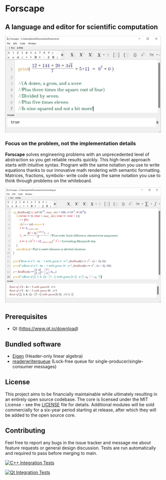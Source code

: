 # Forscape
## A language and editor for scientific computation

![alt text](limerick.png?raw=true "Forscape")

### Focus on the problem, not the implementation details

**Forscape** solves engineering problems with an unprecedented level of abstraction so you get reliable results quickly. This high-level approach starts with intuitive syntax. Program with the same notation you use to write equations thanks to our innovative math rendering with semantic formatting. Matrices, fractions, symbols– write code using the same notation you use to think through problems on the whiteboard.

![alt text](root_finding.png?raw=true "Forscape")

## Prerequisites

* Qt (https://www.qt.io/download)

## Bundled software

* [Eigen](http://eigen.tuxfamily.org/index.php?title=Main_Page) (Header-only linear algebra)
* [readerwriterqueue](https://github.com/cameron314/readerwriterqueue) (Lock-free queue for single-producer/single-consumer messages)

## License

This project aims to be financially maintainable while ultimately resulting in an entirely open source codebase. The core is licensed under the MIT License - see the [LICENSE](LICENSE) file for details. Additional modules will be sold commercially for a six-year period starting at release, after which they will be added to the open source core.

## Contributing

Feel free to report any bugs in the issue tracker and message me about feature requests or general design discussion. Tests are run automatically and required to pass before merging to main.

[![C++ Integration Tests](https://github.com/JohnDTill/Forscape/actions/workflows/cpp_integration_tests.yml/badge.svg?event=push)](https://github.com/JohnDTill/Forscape/actions/workflows/cpp_integration_tests.yml)

[![Qt Integration Tests](https://github.com/JohnDTill/Forscape/actions/workflows/qt_integration_tests.yml/badge.svg?event=push)](https://github.com/JohnDTill/Forscape/actions/workflows/qt_integration_tests.yml)
